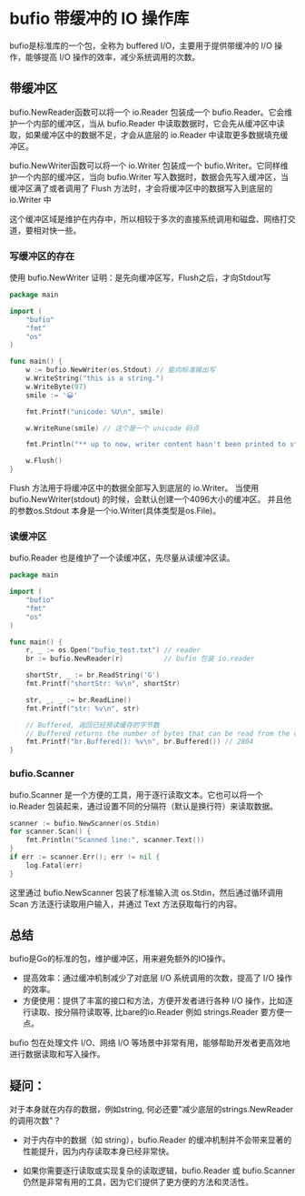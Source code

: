 # bufio 带缓冲的 IO 操作库

bufio是标准库的一个包，全称为 buffered I/O，主要用于提供带缓冲的 I/O 操作，能够提高 I/O 操作的效率，减少系统调用的次数。


## 带缓冲区

bufio.NewReader函数可以将一个 io.Reader 包装成一个 bufio.Reader。它会维护一个内部的缓冲区，当从 bufio.Reader 中读取数据时，它会先从缓冲区中读取，如果缓冲区中的数据不足，才会从底层的 io.Reader 中读取更多数据填充缓冲区。

bufio.NewWriter函数可以将一个 io.Writer 包装成一个 bufio.Writer。它同样维护一个内部的缓冲区，当向 bufio.Writer 写入数据时，数据会先写入缓冲区，当缓冲区满了或者调用了 Flush 方法时，才会将缓冲区中的数据写入到底层的 io.Writer 中

这个缓冲区域是维护在内存中，所以相较于多次的直接系统调用和磁盘、网络打交道，要相对快一些。

### 写缓冲区的存在

使用 bufio.NewWriter 证明：是先向缓冲区写，Flush之后，才向Stdout写
```go
package main

import (
	"bufio"
	"fmt"
	"os"
)

func main() {
	w := bufio.NewWriter(os.Stdout) // 能向标准输出写
	w.WriteString("this is a string.")
	w.WriteByte(97)
	smile := '😀'

	fmt.Printf("unicode: %U\n", smile)

	w.WriteRune(smile) // 这个是一个 unicode 码点

	fmt.Println("** up to now, writer content hasn't been printed to stdout **")

	w.Flush()
}
```
Flush 方法用于将缓冲区中的数据全部写入到底层的 io.Writer。
当使用 bufio.NewWriter(stdout) 的时候，会默认创建一个4096大小的缓冲区。
并且他的参数os.Stdout 本身是一个io.Writer(具体类型是os.File)。

### 读缓冲区
bufio.Reader 也是维护了一个读缓冲区，先尽量从读缓冲区读。

```go
package main

import (
	"bufio"
	"fmt"
	"os"
)

func main() {
	r, _ := os.Open("bufio_test.txt") // reader
	br := bufio.NewReader(r)          // bufio 包装 io.reader

	shortStr, _ := br.ReadString('G')
	fmt.Printf("shortStr: %v\n", shortStr)

	str, _, _ := br.ReadLine()
	fmt.Printf("str: %v\n", str)

	// Buffered, 返回已经预读缓存的字节数
	// Buffered returns the number of bytes that can be read from the current buffer
	fmt.Printf("br.Buffered(): %v\n", br.Buffered()) // 2804
}
```
### bufio.Scanner

bufio.Scanner 是一个方便的工具，用于逐行读取文本。它也可以将一个 io.Reader 包装起来，通过设置不同的分隔符（默认是换行符）来读取数据。

```go
scanner := bufio.NewScanner(os.Stdin)
for scanner.Scan() {
    fmt.Println("Scanned line:", scanner.Text())
}
if err := scanner.Err(); err != nil {
    log.Fatal(err)
}
```
这里通过 bufio.NewScanner 包装了标准输入流 os.Stdin，然后通过循环调用 Scan 方法逐行读取用户输入，并通过 Text 方法获取每行的内容。

## 总结
bufio是Go的标准的包，维护缓冲区，用来避免额外的IO操作。
- 提高效率：通过缓冲机制减少了对底层 I/O 系统调用的次数，提高了 I/O 操作的效率。
- 方便使用：提供了丰富的接口和方法，方便开发者进行各种 I/O 操作，比如逐行读取、按分隔符读取等, 比bare的io.Reader 例如 strings.Reader 要方便一点。

bufio 包在处理文件 I/O、网络 I/O 等场景中非常有用，能够帮助开发者更高效地进行数据读取和写入操作。

## 疑问：
对于本身就在内存的数据，例如string, 何必还要"减少底层的strings.NewReader 的调用次数"？

- 对于内存中的数据（如 string），bufio.Reader 的缓冲机制并不会带来显著的性能提升，因为内存读取本身已经非常快。

- 如果你需要逐行读取或实现复杂的读取逻辑，bufio.Reader 或 bufio.Scanner 仍然是非常有用的工具，因为它们提供了更方便的方法和灵活性。